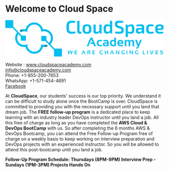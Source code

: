 # **Welcome to Cloud Space**





![Alt text](image.png)

 Website : www.cloudspaceacademy.com <br>
 info@cloudspaceacademy.com <br>
 Phone: +1-855-200-7653 <br>
 WhatsApp: +1-571-454-4691 <br>
 [Facebook](https://www.facebook.com/profile.php?id=100085652721464) <br>

 At **CloudSpace**, our students' success is our top priority. We understand it can be difficult to study alone once the BootCamp is over. CloudSpace is committed to providing you with the necessary support until you land that dream job. The **FREE follow-up program** is a dedicated place to keep learning with an industry leader DevOps instructor until you land a job. All this free of charge as long as you have completed the **AWS Cloud & DevOps BootCamp** with us. So after completing the 6 months AWS & DevOps Bootcamp, you can attend the Free Follow-up Program free of charge on a weekly basis to keep working on interview preparation and DevOps projects with an experienced instructor. So you will be allowed to attend this post-bootcamp until you land a job.

**Follow-Up Program Schedule: Thursdays (8PM-9PM) Interview Prep - Sundays (1PM-3PM) Projects Hands On**